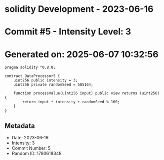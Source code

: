 ﻿# solidity Development - 2023-06-16
# Commit #5 - Intensity Level: 3
# Generated on: 2025-06-07 10:32:56
```solidity
pragma solidity ^0.8.0;

contract DataProcessor5 {
    uint256 public intensity = 3;
    uint256 private randomSeed = 585164;

    function processValue(uint256 input) public view returns (uint256) {
        return input * intensity + randomSeed % 100;
    }
}
```
## Metadata
- Date: 2023-06-16
- Intensity: 3
- Commit Number: 5
- Random ID: 1780618348
